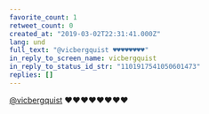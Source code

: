 ```yaml
---
favorite_count: 1
retweet_count: 0
created_at: "2019-03-02T22:31:41.000Z"
lang: und
full_text: "@vicbergquist ♥️♥️♥️♥️♥️♥️♥️♥️"
in_reply_to_screen_name: vicbergquist
in_reply_to_status_id_str: "1101917541050601473"
replies: []
---
```


[@vicbergquist](https://twitter.com/vicbergquist) ♥️♥️♥️♥️♥️♥️♥️♥️
